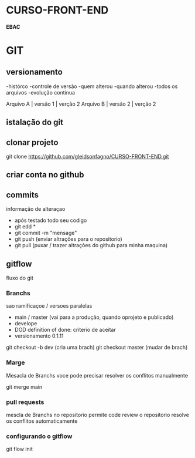# CURSO-FRONT-END
#### EBAC


# GIT
## versionamento
 -histórco
 -controle de versão
 -quem alterou
 -quando alterou
 -todos os arquivos
 -evolução continua

 Arquivo A | versão 1 | verção 2
 Arquivo B | versão 2 | verção 2

 ## istalação do git

 ## clonar projeto
 git clone https://github.com/gleidsonfagno/CURSO-FRONT-END.git

 ## criar conta no github

 ## commits
 informação de alteraçao
 - após testado todo seu codigo
 - git edd *
 - git commit -m "mensage"
 - git push (enviar altrações para o repositorio)
 - git pull (puxar / trazer altrações do github para minha maquina)
 ## gitflow
 fluxo do git

 ### Branchs
 sao ramificaçoe / versoes paralelas

 - main / master (vai para a produção, quando oprojeto e publicado)
 - develope 
 - DOD definition of done: criterio de aceitar
 - versionamento 0.1.11

git checkout -b dev (cria uma brach)
git checkout master (mudar de brach)

 ### Marge
 Mesacla de Branchs
 voce pode precisar resolver os conflitos manualmente
 
 git merge main  

 ### pull requests
 mescla de Branchs no repositorio
 permite code review
 o repositorio resolve os conflitos automaticamente

 ### configurando o gitflow
 git flow init